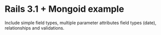 # Rails 3.1 + Mongoid example

Include simple field types, multiple parameter attributes field types (date), relationships and validations.
